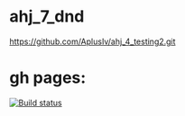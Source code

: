 # ahj_7_dnd
https://github.com/AplusIv/ahj_4_testing2.git

# gh pages: 
[![Build status](https://ci.appveyor.com/api/projects/status/qid3i2rpw36pudp1?svg=true)](https://ci.appveyor.com/project/AplusIv/ahj-4-testing2)

